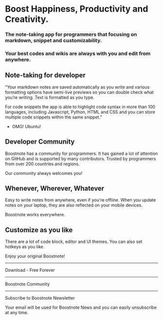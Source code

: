 # Boost Happiness, Productivity and Creativity.

### The note-taking app for programmers that focusing on markdown, snippet and customizability.
### Your best codes and wikis are always with you and edit from anywhere.

## Note-taking for developer
"Your markdown notes are saved automatically as you write and various formatting options have semi-live previews so you can double check what you’re writing. Text is formatted as you type.

For code snippets the app is able to highlight code syntax in more than 100 languages, including Javascript, Python, HTML and CSS and you can store multiple code snippets within the same snippet."

- OMG! Ubuntu! 


## Developer Community
Boostnote has a community for programmers. It has gained a lot of attention on GitHub and is supported by many contributors.
Trusted by programmers from over 200 countries and regions.

Our community always welcomes you!


## Whenever, Wherever, Whatever
Easy to write notes from anywhere, even if you're offline. When you update notes on your laptop, they are also reflected on your mobile devices.

Boostnote works everywhere.


## Customize as you like
There are a lot of code block, editor and UI themes. You can also set hotkeys as you like.

Enjoy your original Boostnote!


---

Download - Free Forever

---

Boostnote Community

---

Subscribe to Boostnote Newsletter

Your email will be used for Boostnote News and you can easily unsubscribe at any time.


